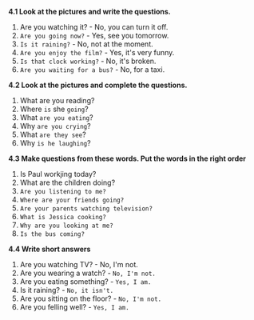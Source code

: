 **4.1 Look at the pictures and write the questions.**  
1. Are you watching it? - No, you can turn it off.  
2. `Are you going now?` - Yes, see you tomorrow.  
3. `Is it raining?` - No, not at the moment.  
4. `Are you enjoy the film?` - Yes, it's very funny.  
5. `Is that clock working?` - No, it's broken.  
6. `Are you waiting for a bus?` - No, for a taxi.

**4.2 Look at the pictures and complete the questions.**  
1. What are you reading?  
2. Where `is` she `going`?  
3. What `are you eating`?  
4. Why `are you crying`?  
5. What `are they see`?  
6. Why `is he laughing`?

**4.3 Make questions from these words. Put the words in the right order**  
1. Is Paul workjing today?  
2. What are the children doing?  
3. `Are you listening to me?`  
4. `Where are your friends going?`  
5. `Are your parents watching television?`  
6. `What is Jessica cooking?`  
7. `Why are you looking at me?`  
8. `Is the bus coming?`

**4.4 Write short answers**  
1. Are you watching TV? - No, I'm not.  
2. Are you wearing a watch? - `No, I'm not.`  
3. Are you eating something? - `Yes, I am.`  
4. Is it raining? - `No, it isn't.`  
5. Are you sitting on the floor? - `No, I'm not.`  
6. Are you felling well? - `Yes, I am.`